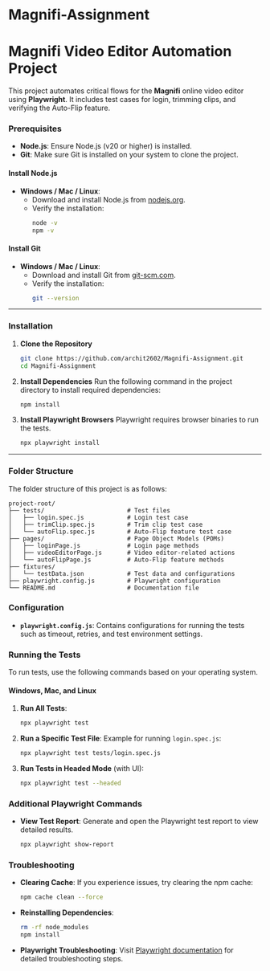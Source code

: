 # Magnifi-Assignment

# Magnifi Video Editor Automation Project

This project automates critical flows for the **Magnifi** online video editor using **Playwright**. It includes test cases for login, trimming clips, and verifying the Auto-Flip feature.


### Prerequisites

- **Node.js**: Ensure Node.js (v20 or higher) is installed.
- **Git**: Make sure Git is installed on your system to clone the project.
  
#### Install Node.js

- **Windows / Mac / Linux**:
  - Download and install Node.js from [nodejs.org](https://nodejs.org/).
  - Verify the installation:
    ```bash
    node -v
    npm -v
    ```

#### Install Git

- **Windows / Mac / Linux**:
  - Download and install Git from [git-scm.com](https://git-scm.com/).
  - Verify the installation:
    ```bash
    git --version
    ```

---

### Installation

1. **Clone the Repository**
   ```bash
   git clone https://github.com/archit2602/Magnifi-Assignment.git
   cd Magnifi-Assignment
   ```

2. **Install Dependencies**
   Run the following command in the project directory to install required dependencies:
   ```bash
   npm install
   ```

3. **Install Playwright Browsers**
   Playwright requires browser binaries to run the tests.
   ```bash
   npx playwright install
   ```

---

### Folder Structure

The folder structure of this project is as follows:

```
project-root/
├── tests/                       # Test files
│   ├── login.spec.js            # Login test case
│   ├── trimClip.spec.js         # Trim clip test case
│   └── autoFlip.spec.js         # Auto-Flip feature test case
├── pages/                       # Page Object Models (POMs)
│   ├── loginPage.js             # Login page methods
│   ├── videoEditorPage.js       # Video editor-related actions
│   └── autoFlipPage.js          # Auto-Flip feature methods
├── fixtures/
│   └── testData.json            # Test data and configurations
├── playwright.config.js         # Playwright configuration
└── README.md                    # Documentation file
```

### Configuration

- **`playwright.config.js`**: Contains configurations for running the tests such as timeout, retries, and test environment settings.

### Running the Tests

To run tests, use the following commands based on your operating system.

#### Windows, Mac, and Linux

1. **Run All Tests**:
   ```bash
   npx playwright test
   ```

2. **Run a Specific Test File**:
   Example for running `login.spec.js`:
   ```bash
   npx playwright test tests/login.spec.js
   ```

3. **Run Tests in Headed Mode** (with UI):
   ```bash
   npx playwright test --headed
   ```

### Additional Playwright Commands

- **View Test Report**:
  Generate and open the Playwright test report to view detailed results.
  ```bash
  npx playwright show-report
  ```

### Troubleshooting

- **Clearing Cache**: If you experience issues, try clearing the npm cache:
  ```bash
  npm cache clean --force
  ```

- **Reinstalling Dependencies**:
  ```bash
  rm -rf node_modules
  npm install
  ```

- **Playwright Troubleshooting**: Visit [Playwright documentation](https://playwright.dev/docs/troubleshooting) for detailed troubleshooting steps.
